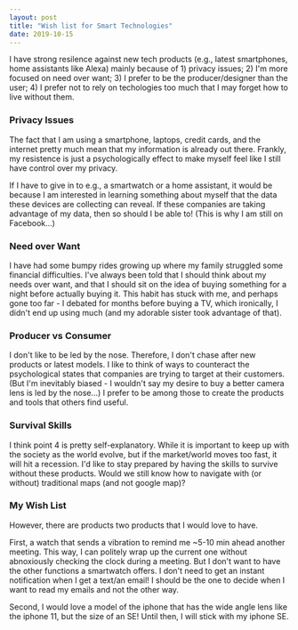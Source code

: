 ```yaml
---
layout: post
title: "Wish list for Smart Technologies"
date: 2019-10-15
---
```


I have strong resilence against new tech products (e.g., latest smartphones, home assistants like Alexa) mainly because of 1) privacy issues; 2) I'm more focused on need over want; 3) I prefer to be the producer/designer than the user; 4) I prefer not to rely on techologies too much that I may forget how to live without them.

### Privacy Issues
The fact that I am using a smartphone, laptops, credit cards, and the internet pretty much mean that my information is already out there. Frankly, my resistence is just a psychologically effect to make myself feel like I still have control over my privacy.

If I have to give in to e.g., a smartwatch or a home assistant, it would be because I am interested in learning something about myself that the data these devices are collecting can reveal. If these companies are taking advantage of my data, then so should I be able to! (This is why I am still on Facebook...)

### Need over Want
I have had some bumpy rides growing up where my family struggled some financial difficulties. I've always been told that I should think about my needs over want, and that I should sit on the idea of buying something for a night before actually buying it. This habit has stuck with me, and perhaps gone too far - I debated for months before buying a TV, which ironically, I didn't end up using much (and my adorable sister took advantage of that).

### Producer vs Consumer
I don't like to be led by the nose. Therefore, I don't chase after new products or latest models. I like to think of ways to counteract the psychological states that companies are trying to target at their customers. (But I'm inevitably biased - I wouldn't say my desire to buy a better camera lens is led by the nose...) I prefer to be among those to create the products and tools that others find useful. 

### Survival Skills
I think point 4 is pretty self-explanatory. While it is important to keep up with the society as the world evolve, but if the market/world moves too fast, it will hit a recession. I'd like to stay prepared by having the skills to survive without these products. Would we still know how to navigate with (or without) traditional maps (and not google map)? 

### My Wish List
However, there are products two products that I would love to have. 

First, a watch that sends a vibration to remind me ~5-10 min ahead another meeting. This way, I can politely wrap up the current one without abnoxiously checking the clock during a meeting. But I don't want to have the other functions a smartwatch offers. I don't need to get an instant notification when I get a text/an email! I should be the one to decide when I want to read my emails and not the other way. 

Second, I would love a model of the iphone that has the wide angle lens like the iphone 11, but the size of an SE! Until then, I will stick with my iphone SE.